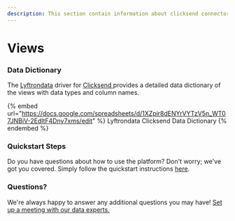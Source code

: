 ```yaml
---
description: This section contain information about clicksend connector views information
---
```


# Views

### Data Dictionary

The [Lyftrondata](https://www.lyftrondata.com/) driver for [Clicksend](https://www.lyftrondata.com/integration/marketing-analytics/click-send//)[ ](https://www.lyftrondata.com/integration/clicksend/)provides a detailed data dictionary of the views with data types and column names.

{% embed url="https://docs.google.com/spreadsheets/d/1XZpir8dENYrVYTzV5n_WT07JNBiV-2EdltF4Dny7xms/edit" %}
Lyftrondata Clicksend Data Dictionary
{% endembed %}

### Quickstart Steps

Do you have questions about how to use the platform? Don't worry; we've got you covered. Simply follow the quickstart instructions [here](../README.md).

### Questions? <a href="#questions" id="questions"></a>

We're always happy to answer any additional questions you may have! [Set up a meeting with our data experts.](https://www.lyftrondata.com/book-a-meeting/)


